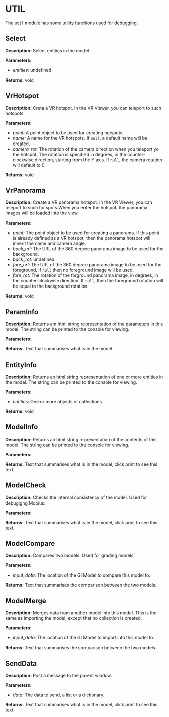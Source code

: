 # UTIL  
  
The `util` module has some utility functions used for debugging.  
  
  
## Select  
  
  
**Description:** Select entities in the model.  
  
**Parameters:**  
  * *entities:* undefined  
  
**Returns:** void  
  
  
## VrHotspot  
  
  
**Description:** Creta a VR hotspot. In the VR Viewer, you can teleport to such hotspots.

  
  
**Parameters:**  
  * *point:* A point object to be used for creating hotspots.  
  * *name:* A name for the VR hotspots. If `null`, a default name will be created.  
  * *camera\_rot:* The rotation of the camera direction when you teleport yo the hotspot. The
rotation is specified in degrees, in the counter-clockwise direction, starting from the Y axis.
If `null`, the camera rotation will default to 0.  
  
**Returns:** void  
  
  
## VrPanorama  
  
  
**Description:** Create a VR panorama hotspot. In the VR Viewer, you can teleport to such hotspots.When you enter
the hotspot, the panorama images will be loaded into the view. 
  
  
**Parameters:**  
  * *point:* The point object to be used for creating a panorama. If this point is already
defined as a VR hotspot, then the panorama hotspot will inherit the name and camera angle.  
  * *back\_url:* The URL of the 360 degree panorama image to be used for the background.  
  * *back\_rot:* undefined  
  * *fore\_url:* The URL of the 360 degree panorama image to be used for the foreground. If `null`
then no foreground image will be used.  
  * *fore\_rot:* The rotation of the forground panorama image, in degrees, in the
counter-clockwise direction. If `null`, then the foreground rotation will be equal to the background rotation.  
  
**Returns:** void  
  
  
## ParamInfo  
  
  
**Description:** Returns am html string representation of the parameters in this model.
The string can be printed to the console for viewing.  
  
**Parameters:**  
  
**Returns:** Text that summarises what is in the model.  
  
  
## EntityInfo  
  
  
**Description:** Returns an html string representation of one or more entities in the model.
The string can be printed to the console for viewing.  
  
**Parameters:**  
  * *entities:* One or more objects ot collections.  
  
**Returns:** void  
  
  
## ModelInfo  
  
  
**Description:** Returns an html string representation of the contents of this model.
The string can be printed to the console for viewing.  
  
**Parameters:**  
  
**Returns:** Text that summarises what is in the model, click print to see this text.  
  
  
## ModelCheck  
  
  
**Description:** Checks the internal consistency of the model. Used for debugigng Mobius.  
  
**Parameters:**  
  
**Returns:** Text that summarises what is in the model, click print to see this text.  
  
  
## ModelCompare  
  
  
**Description:** Compares two models. Used for grading models.  
  
**Parameters:**  
  * *input\_data:* The location of the GI Model to compare this model to.  
  
**Returns:** Text that summarises the comparison between the two models.  
  
  
## ModelMerge  
  
  
**Description:** Merges data from another model into this model.
This is the same as importing the model, except that no collection is created.  
  
**Parameters:**  
  * *input\_data:* The location of the GI Model to import into this model to.  
  
**Returns:** Text that summarises the comparison between the two models.  
  
  
## SendData  
  
  
**Description:** Post a message to the parent window.  
  
**Parameters:**  
  * *data:* The data to send, a list or a dictionary.  
  
**Returns:** Text that summarises what is in the model, click print to see this text.  
  
  
